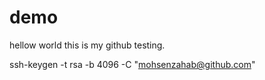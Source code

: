 # demo
hellow world this is my github testing.

 ssh-keygen -t rsa -b 4096 -C "mohsenzahab@github.com"
